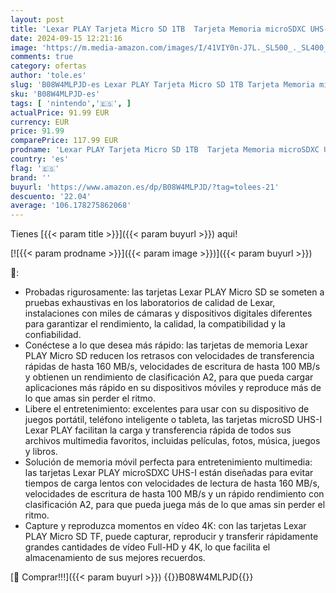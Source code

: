 ```yaml
---
layout: post
title: 'Lexar PLAY Tarjeta Micro SD 1TB  Tarjeta Memoria microSDXC UHS-I  Hasta 160MB/s de Lectura microSD  U3  V30  A2  C10 Tarjeta TF Compatible con Nintendo Switch  Telefono y Tableta  LMSPLAY001T-BNNAG '
date: 2024-09-15 12:21:16
image: 'https://m.media-amazon.com/images/I/41VIY0n-J7L._SL500_._SL400_.jpg'
comments: true
category: ofertas
author: 'tole.es'
slug: 'B08W4MLPJD-es Lexar PLAY Tarjeta Micro SD 1TB Tarjeta Memoria microSDXC...'
sku: 'B08W4MLPJD-es'
tags: [ 'nintendo','🇪🇸', ]
actualPrice: 91.99 EUR
currency: EUR
price: 91.99
comparePrice: 117.99 EUR
prodname: 'Lexar PLAY Tarjeta Micro SD 1TB  Tarjeta Memoria microSDXC UHS-I  Hasta 160MB/s de Lectura microSD  U3  V30  A2  C10 Tarjeta TF Compatible con Nintendo Switch  Telefono y Tableta  LMSPLAY001T-BNNAG '
country: 'es'
flag: '🇪🇸'
brand: ''
buyurl: 'https://www.amazon.es/dp/B08W4MLPJD/?tag=tolees-21'
descuento: '22.04'
average: '106.178275862068'
---
```


Tienes [{{< param title >}}]({{< param buyurl >}}) aqui!

[![{{< param prodname >}}]({{< param image >}})]({{< param buyurl >}})

🔎:

- Probadas rigurosamente: las tarjetas Lexar PLAY Micro SD se someten a pruebas exhaustivas en los laboratorios de calidad de Lexar, instalaciones con miles de cámaras y dispositivos digitales diferentes para garantizar el rendimiento, la calidad, la compatibilidad y la confiabilidad.
- Conéctese a lo que desea más rápido: las tarjetas de memoria Lexar PLAY Micro SD reducen los retrasos con velocidades de transferencia rápidas de hasta 160 MB/s, velocidades de escritura de hasta 100 MB/s y obtienen un rendimiento de clasificación A2, para que pueda cargar aplicaciones más rápido en su dispositivos móviles y reproduce más de lo que amas sin perder el ritmo.
- Libere el entretenimiento: excelentes para usar con su dispositivo de juegos portátil, teléfono inteligente o tableta, las tarjetas microSD UHS-I Lexar PLAY facilitan la carga y transferencia rápida de todos sus archivos multimedia favoritos, incluidas películas, fotos, música, juegos y libros.
- Solución de memoria móvil perfecta para entretenimiento multimedia: las tarjetas Lexar PLAY microSDXC UHS-I están diseñadas para evitar tiempos de carga lentos con velocidades de lectura de hasta 160 MB/s, velocidades de escritura de hasta 100 MB/s y un rápido rendimiento con clasificación A2, para que pueda juega más de lo que amas sin perder el ritmo.
- Capture y reproduzca momentos en vídeo 4K: con las tarjetas Lexar PLAY Micro SD TF, puede capturar, reproducir y transferir rápidamente grandes cantidades de vídeo Full-HD y 4K, lo que facilita el almacenamiento de sus mejores recuerdos.

[🛒 Comprar!!!]({{< param buyurl >}})
{{<world>}}B08W4MLPJD{{</world>}}
